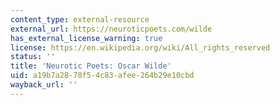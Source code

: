 ```yaml
---
content_type: external-resource
external_url: https://neuroticpoets.com/wilde
has_external_license_warning: true
license: https://en.wikipedia.org/wiki/All_rights_reserved
status: ''
title: 'Neurotic Poets: Oscar Wilde'
uid: a19b7a28-78f5-4c83-afee-264b29e10cbd
wayback_url: ''
---
```

